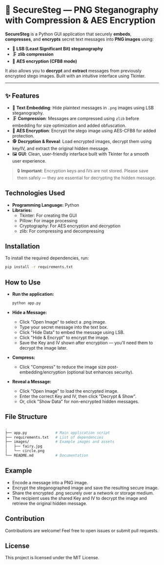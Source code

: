 # 🔐 SecureSteg — PNG Steganography with Compression & AES Encryption

**SecureSteg** is a Python GUI application that securely **embeds**, **compresses**, and **encrypts** secret text messages into **PNG images** using:

- 🧬 **LSB (Least Significant Bit) steganography**
- 🗜️ **zlib compression**
- 🔐 **AES encryption (CFB8 mode)**

It also allows you to **decrypt** and **extract** messages from previously encrypted stego images. Built with an intuitive interface using Tkinter.

---

## ✨ Features

- 💬 **Text Embedding**: Hide plaintext messages in `.png` images using LSB steganography.
- 🗜️ **Compression**: Messages are compressed using `zlib` before embedding for size optimization and added obfuscation.
- 🔐 **AES Encryption**: Encrypt the stego image using AES-CFB8 for added protection.
- 🕵️ **Decryption & Reveal**: Load encrypted images, decrypt them using key/IV, and extract the original hidden message.
- 🖼️ **GUI**: Clean, user-friendly interface built with Tkinter for a smooth user experience.

> 🔒 **Important**: Encryption keys and IVs are not stored. Please save them safely — they are essential for decrypting the hidden message.


## Technologies Used
- **Programming Language:** Python
- **Libraries:**
  - Tkinter: For creating the GUI
  - Pillow: For image processing
  - Cryptography: For AES encryption and decryption
  - zlib: For compressing and decompressing
 
## Installation
To install the required dependencies, run:
```bash
pip install -r requirements.txt
```

## How to Use
- **Run the application:**
  ```bash
  python app.py
  ```
- **Hide a Message:**
  - Click "Open Image" to select a .png image.
  - Type your secret message into the text box.
  - Click "Hide Data" to embed the message using LSB.
  - Click "Hide & Encrypt" to encrypt the image.
  - Save the Key and IV shown after encryption — you'll need them to decrypt the image later.

- **Compress:**
  - Click "Compress" to reduce the image size post-embedding/encryption (optional but enhances security).
- **Reveal a Message:**
  - Click "Open Image" to load the encrypted image.
  - Enter the correct Key and IV, then click "Decrypt & Show".
  - Or, click "Show Data" for non-encrypted hidden messages.
  


## File Structure
```bash
.
├── app.py             # Main application script
├── requirements.txt   # List of dependencies
├── images/            # Example images and assets
│   ├── fairy.jpg
│   └── circle.png
└── README.md          # Documentation
```



## Example
- Encode a message into a PNG image.
- Encrypt the steganographed image and save the resulting secure image.
- Share the encrypted .png securely over a network or storage medium.
- The recipient uses the shared Key and IV to decrypt the image and retrieve the original hidden message.

## Contribution
Contributions are welcome! Feel free to open issues or submit pull requests.

## License
This project is licensed under the MIT License.













